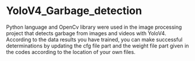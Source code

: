 # YoloV4_Garbage_detection
Python language and OpenCv library were used in the image processing project that detects garbage from images and videos with YoloV4. According to the data results you have trained, you can make successful determinations by updating the cfg file part and the weight file part given in the codes according to the location of your own files. 
